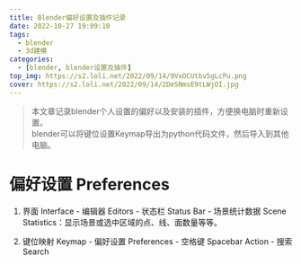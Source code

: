 ```yaml
---
title: Blender偏好设置及插件记录
date: 2022-10-27 19:09:10
tags:
  - blender
  - 3d建模
categories:
  - [blender, blender设置及插件]
top_img: https://s2.loli.net/2022/09/14/9VxOCUtbv5gLcPu.png
cover: https://s2.loli.net/2022/09/14/2DeSNmsE9tLWjOI.jpg
---
```


> 本文章记录blender个人设置的偏好以及安装的插件，方便换电脑时重新设置。  
> blender可以将键位设置Keymap导出为python代码文件，然后导入到其他电脑。

# 偏好设置 Preferences
1. 界面 Interface - 编辑器 Editors - 状态栏 Status Bar - 场景统计数据 Scene Statistics：显示场景或选中区域的点、线、面数量等等。

2. 键位映射 Keymap - 偏好设置 Preferences - 空格键 Spacebar Action - 搜索 Search


